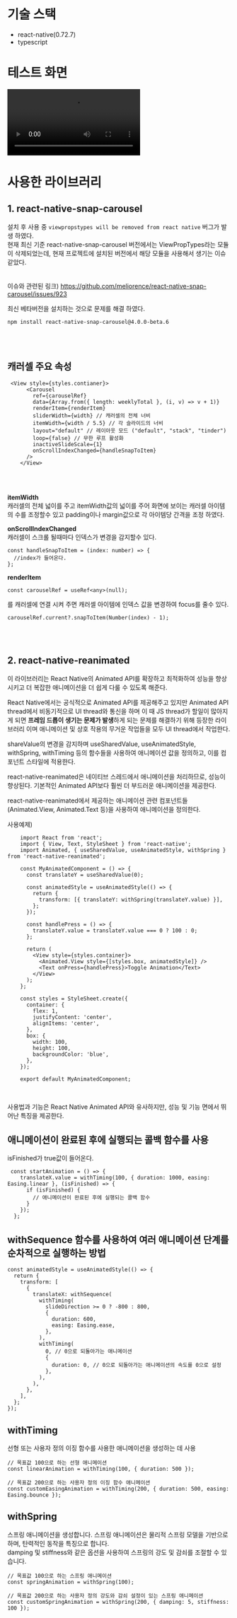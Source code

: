 # 기술 스택
- react-native(0.72.7)
- typescript



# 테스트 화면


<video src="https://private-user-images.githubusercontent.com/138950568/288395576-b922a32b-da44-43ce-83b7-4b9d047a4633.mov?jwt=eyJhbGciOiJIUzI1NiIsInR5cCI6IkpXVCJ9.eyJpc3MiOiJnaXRodWIuY29tIiwiYXVkIjoicmF3LmdpdGh1YnVzZXJjb250ZW50LmNvbSIsImtleSI6ImtleTEiLCJleHAiOjE3MDE4Njc3OTYsIm5iZiI6MTcwMTg2NzQ5NiwicGF0aCI6Ii8xMzg5NTA1NjgvMjg4Mzk1NTc2LWI5MjJhMzJiLWRhNDQtNDNjZS04M2I3LTRiOWQwNDdhNDYzMy5tb3Y_WC1BbXotQWxnb3JpdGhtPUFXUzQtSE1BQy1TSEEyNTYmWC1BbXotQ3JlZGVudGlhbD1BS0lBSVdOSllBWDRDU1ZFSDUzQSUyRjIwMjMxMjA2JTJGdXMtZWFzdC0xJTJGczMlMkZhd3M0X3JlcXVlc3QmWC1BbXotRGF0ZT0yMDIzMTIwNlQxMjU4MTZaJlgtQW16LUV4cGlyZXM9MzAwJlgtQW16LVNpZ25hdHVyZT02N2JhOGUzYTE5NTY3MGM0NjQxYjM3MmMzZDQ1N2NiODg3MjNhYzRhMGYwOThkNjU1NzBiNTg5OWU3ODRjMmJmJlgtQW16LVNpZ25lZEhlYWRlcnM9aG9zdCZhY3Rvcl9pZD0wJmtleV9pZD0wJnJlcG9faWQ9MCJ9.m-aTirJCsRkR6AZXgfaVDSAtv-1_pJy9FywXbGL75wA"> <video/>


# 사용한 라이브러리 
## 1. react-native-snap-carousel </br>
   설치 후 사용 중 `viewpropstypes will be removed from react native` 버그가 발생 하였다.</br>
   현재 최신 기준 react-native-snap-carousel 버전에서는 ViewPropTypes라는 모듈이 삭제되었는데, 현재 프로젝트에 설치된 버전에서 해당 모듈을 사용해서 생기는 이슈 같았다.</br>
</br></br>
   이슈와 관련된 링크) https://github.com/meliorence/react-native-snap-carousel/issues/923</br>

   최신 베타버전을 설치하는 것으로 문제를 해결 하였다.</br>

```shell
npm install react-native-snap-carousel@4.0.0-beta.6
```
</br>
</br>




## 캐러셀 주요 속성

```shell
 <View style={styles.contianer}>
      <Carousel
        ref={carouselRef}
        data={Array.from({ length: weeklyTotal }, (i, v) => v + 1)}
        renderItem={renderItem}
        sliderWidth={width} // 캐러셀의 전체 너비
        itemWidth={width / 5.5} // 각 슬라이드의 너비
        layout="default" // 레이아웃 모드 ("default", "stack", "tinder")
        loop={false} // 무한 루프 활성화
        inactiveSlideScale={1}
        onScrollIndexChanged={handleSnapToItem}
      />
    </View>
```
</br>
</br>

**itemWidth** </br>
캐러셀의 전체 넓이를 주고 itemWidth값의 넓이를 주어 화면에 보이는 캐러셀 아이템의 수를 조정할수 있고 padding이나 margin값으로 각 아이템당 간격을 조정 하였다.

**onScrollIndexChanged** </br>
캐러셀이 스크롤 될때마다 인덱스가 변경을 감지할수 있다. 
```shell
const handleSnapToItem = (index: number) => {
  //index가 들어온다.
};
```


**renderItem**

```shell
const carouselRef = useRef<any>(null);
```
를 캐러셀에 연결 시켜 주면 캐러셀 아이템에 인덱스 값을 변경하여 focus를 줄수 있다.
```shell
carouselRef.current?.snapToItem(Number(index) - 1);
```

</br>
</br>

## 2. react-native-reanimated


이 라이브러리는 React Native의 Animated API를 확장하고 최적화하여 성능을 향상시키고 더 복잡한 애니메이션을 더 쉽게 다룰 수 있도록 해준다.
    
React Native에서는 공식적으로 Animated API를 제공해주고 있지만
Animated API thread에서 비동기적으로 UI thread와 통신을 하며 이 때 JS thread가 할일이 많아지게 되면 **프레임 드롭이 생기는 문제가 발생**하게 되는 문제를 해결하기 위해 등장한 라이브러리 이며
애니메이션 및 상호 작용의 무거운 작업들을 모두 UI thread에서 작업한다.
    
shareValue의 변경을 감지하며 useSharedValue, useAnimatedStyle, withSpring, withTiming 등의 함수들을 사용하여 애니메이션 값을 정의하고, 이를 컴포넌트 스타일에 적용한다.

react-native-reanimated은 네이티브 스레드에서 애니메이션을 처리하므로, 성능이 향상된다. 기본적인 Animated API보다 훨씬 더 부드러운 애니메이션을 제공한다.
    
react-native-reanimated에서 제공하는 애니메이션 관련 컴포넌트들 (Animated.View, Animated.Text 등)을 사용하여 애니메이션을 정의한다.



사용예제)
```shell
    import React from 'react';
    import { View, Text, StyleSheet } from 'react-native';
    import Animated, { useSharedValue, useAnimatedStyle, withSpring } from 'react-native-reanimated';
    
    const MyAnimatedComponent = () => {
      const translateY = useSharedValue(0);
    
      const animatedStyle = useAnimatedStyle(() => {
        return {
          transform: [{ translateY: withSpring(translateY.value) }],
        };
      });
    
      const handlePress = () => {
        translateY.value = translateY.value === 0 ? 100 : 0;
      };
    
      return (
        <View style={styles.container}>
          <Animated.View style={[styles.box, animatedStyle]} />
          <Text onPress={handlePress}>Toggle Animation</Text>
        </View>
      );
    };
    
    const styles = StyleSheet.create({
      container: {
        flex: 1,
        justifyContent: 'center',
        alignItems: 'center',
      },
      box: {
        width: 100,
        height: 100,
        backgroundColor: 'blue',
      },
    });
    
    export default MyAnimatedComponent;
```

</br>

사용법과 기능은 React Native Animated API와 유사하지만, 성능 및 기능 면에서 뛰어난 특징을 제공한다.
## 애니메이션이 완료된 후에 실행되는 콜백 함수를 사용
isFinished가 true값이 들어온다.
```shell
 const startAnimation = () => {
    translateX.value = withTiming(100, { duration: 1000, easing: Easing.linear }, (isFinished) => {
      if (isFinished) {
        // 애니메이션이 완료된 후에 실행되는 콜백 함수
      }
    });
  };
```


## withSequence 함수를 사용하여 여러 애니메이션 단계를 순차적으로 실행하는 방법

```shell
const animatedStyle = useAnimatedStyle(() => {
  return {
    transform: [
      {
        translateX: withSequence(
          withTiming(
            slideDirection >= 0 ? -800 : 800,
            {
              duration: 600,
              easing: Easing.ease,
            },
          ),
          withTiming(
            0, // 0으로 되돌아가는 애니메이션
            {
              duration: 0, // 0으로 되돌아가는 애니메이션의 속도를 0으로 설정
            },
          ),
        ),
      },
    ],
  };
});
```

## withTiming

선형 또는 사용자 정의 이징 함수를 사용한 애니메이션을 생성하는 데 사용
```shell
// 목표값 100으로 하는 선형 애니메이션
const linearAnimation = withTiming(100, { duration: 500 });

// 목표값 200으로 하는 사용자 정의 이징 함수 애니메이션
const customEasingAnimation = withTiming(200, { duration: 500, easing: Easing.bounce });
```

## withSpring
 스프링 애니메이션을 생성합니다. 스프링 애니메이션은 물리적 스프링 모델을 기반으로 하며, 탄력적인 동작을 특징으로 합니다. </br>
 damping 및 stiffness와 같은 옵션을 사용하여 스프링의 강도 및 감쇠를 조절할 수 있습니다.
 
 ```shell
// 목표값 100으로 하는 스프링 애니메이션
const springAnimation = withSpring(100);

// 목표값 200으로 하는 사용자 정의 강도와 감쇠 설정이 있는 스프링 애니메이션
const customSpringAnimation = withSpring(200, { damping: 5, stiffness: 100 });
```



    


   
